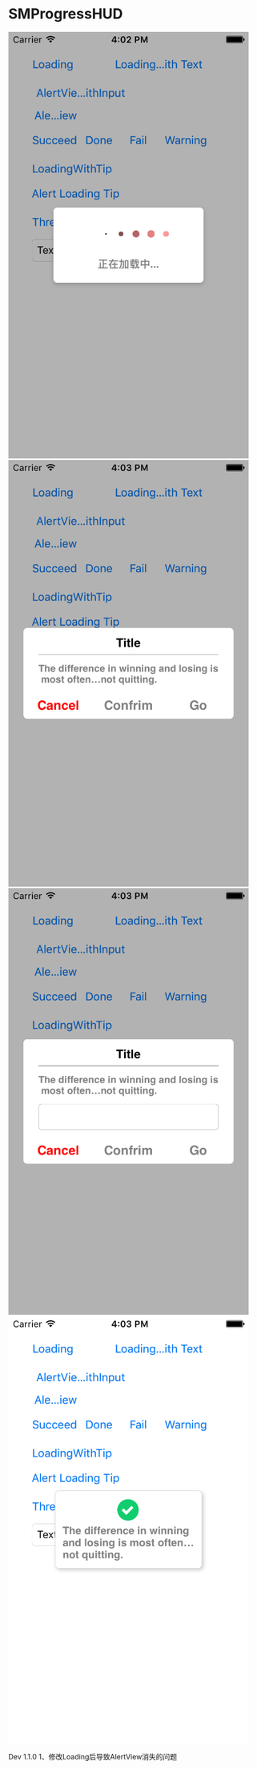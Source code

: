 # SMProgressHUD

 ![image](http://github.com/vaithwee/SMProgressHUD/raw/master/Image/loading.png)
 ![image](http://github.com/vaithwee/SMProgressHUD/raw/master/Image/alertview.png)
 ![image](http://github.com/vaithwee/SMProgressHUD/raw/master/Image/alertviewinput.png)
 ![image](http://github.com/vaithwee/SMProgressHUD/raw/master/Image/tip.png)

Dev 1.1.0
1、修改Loading后导致AlertView消失的问题
